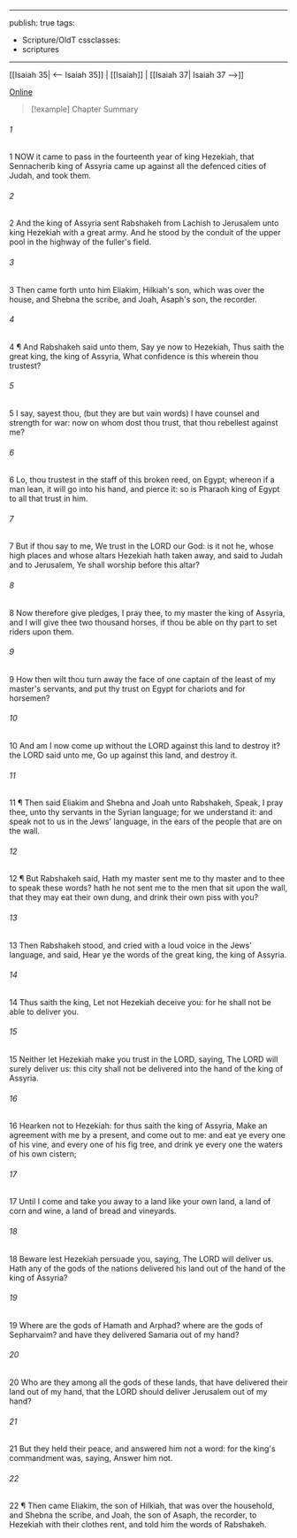 

---
publish: true
tags:
  - Scripture/OldT
cssclasses:
  - scriptures
---
[[Isaiah 35| <-- Isaiah 35]] | [[Isaiah]] | [[Isaiah 37| Isaiah 37 -->]]

[Online](https://churchofjesuschrist.org/study/scriptures/ot/isa/36?lang=eng)

>[!example] Chapter Summary
>
###### 1
1 NOW it came to pass in the fourteenth year of king Hezekiah, that Sennacherib king of Assyria came up against all the defenced cities of Judah, and took them.
###### 2
2 And the king of Assyria sent Rabshakeh from Lachish to Jerusalem unto king Hezekiah with a great army.  And he stood by the conduit of the upper pool in the highway of the fuller's field.
###### 3
3 Then came forth unto him Eliakim, Hilkiah's son, which was over the house, and Shebna the scribe, and Joah, Asaph's son, the recorder.
###### 4
4 ¶ And Rabshakeh said unto them, Say ye now to Hezekiah, Thus saith the great king, the king of Assyria, What confidence is this wherein thou trustest?
###### 5
5 I say, sayest thou, (but they are but vain words) I have counsel and strength for war: now on whom dost thou trust, that thou rebellest against me?
###### 6
6 Lo, thou trustest in the staff of this broken reed, on Egypt; whereon if a man lean, it will go into his hand, and pierce it: so is Pharaoh king of Egypt to all that trust in him.
###### 7
7 But if thou say to me, We trust in the LORD our God: is it not he, whose high places and whose altars Hezekiah hath taken away, and said to Judah and to Jerusalem, Ye shall worship before this altar?
###### 8
8 Now therefore give pledges, I pray thee, to my master the king of Assyria, and I will give thee two thousand horses, if thou be able on thy part to set riders upon them.
###### 9
9 How then wilt thou turn away the face of one captain of the least of my master's servants, and put thy trust on Egypt for chariots and for horsemen?
###### 10
10 And am I now come up without the LORD against this land to destroy it?  the LORD said unto me, Go up against this land, and destroy it.
###### 11
11 ¶ Then said Eliakim and Shebna and Joah unto Rabshakeh, Speak, I pray thee, unto thy servants in the Syrian language; for we understand it: and speak not to us in the Jews' language, in the ears of the people that are on the wall.
###### 12
12 ¶ But Rabshakeh said, Hath my master sent me to thy master and to thee to speak these words?  hath he not sent me to the men that sit upon the wall, that they may eat their own dung, and drink their own piss with you?
###### 13
13 Then Rabshakeh stood, and cried with a loud voice in the Jews' language, and said, Hear ye the words of the great king, the king of Assyria.
###### 14
14 Thus saith the king, Let not Hezekiah deceive you: for he shall not be able to deliver you.
###### 15
15 Neither let Hezekiah make you trust in the LORD, saying, The LORD will surely deliver us: this city shall not be delivered into the hand of the king of Assyria.
###### 16
16 Hearken not to Hezekiah: for thus saith the king of Assyria, Make an agreement with me by a present, and come out to me: and eat ye every one of his vine, and every one of his fig tree, and drink ye every one the waters of his own cistern;
###### 17
17 Until I come and take you away to a land like your own land, a land of corn and wine, a land of bread and vineyards.
###### 18
18 Beware lest Hezekiah persuade you, saying, The LORD will deliver us.  Hath any of the gods of the nations delivered his land out of the hand of the king of Assyria?
###### 19
19 Where are the gods of Hamath and Arphad?  where are the gods of Sepharvaim?  and have they delivered Samaria out of my hand?
###### 20
20 Who are they among all the gods of these lands, that have delivered their land out of my hand, that the LORD should deliver Jerusalem out of my hand?
###### 21
21 But they held their peace, and answered him not a word: for the king's commandment was, saying, Answer him not.
###### 22
22 ¶ Then came Eliakim, the son of Hilkiah, that was over the household, and Shebna the scribe, and Joah, the son of Asaph, the recorder, to Hezekiah with their clothes rent, and told him the words of Rabshakeh.



